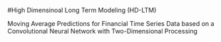 #High Dimensinoal Long Term Modeling (HD-LTM)

Moving Average Predictions for Financial Time Series Data based on a Convolutional Neural Network with Two-Dimensional Processing
